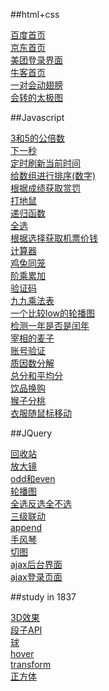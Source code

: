 ##html+css

<a href="https://cooolblack.github.io/html+css/baidu/index.html">百度首页</a><br>
<a href="https://cooolblack.github.io/html+css/JD/index.html">京东首页</a><br>
<a href="https://cooolblack.github.io/html+css/meituan/index.html">美团登录界面</a><br>
<a href="https://cooolblack.github.io/html+css/niuke/index.html">牛客首页</a><br>
<a href="https://cooolblack.github.io/html+css/wing.html">一对会动翅膀</a><br>
<a href="https://cooolblack.github.io/html+css/taiji.html">会转的太极图</a><br>

##Javascript

<a href="https://cooolblack.github.io/Javascript/common-multiple.html">3和5的公倍数</a><br>
<a href="https://cooolblack.github.io/Javascript/make-more-time.html">下一秒</a><br>
<a href="https://cooolblack.github.io/Javascript/nowTime.html">定时刷新当前时间</a><br>
<a href="https://cooolblack.github.io/Javascript/sort.html">给数组进行排序(数字)</a><br>
<a href="https://cooolblack.github.io/Javascript/check-results.html">根据成绩获取赏罚</a><br>
<a href="https://cooolblack.github.io/Javascript/whack-a-mole.html">打地鼠</a><br>
<a href="https://cooolblack.github.io/Javascript/recursive-function.html">递归函数</a><br>
<a href="https://cooolblack.github.io/Javascript/check-all.html">全选</a><br>
<a href="https://cooolblack.github.io/Javascript/air-ticket.html">根据选择获取机票价钱</a><br>
<a href="https://cooolblack.github.io/Javascript/calculator.html">计算器</a><br>
<a href="https://cooolblack.github.io/Javascript/Chicken-with-rabbit-cage.html">鸡兔同笼</a><br>
<a href="https://cooolblack.github.io/Javascript/factorial.html">阶乘累加</a><br>
<a href="https://cooolblack.github.io/Javascript/verification-code.html">验证码</a><br>
<a href="https://cooolblack.github.io/Javascript/multiplication-table.html">九九乘法表</a><br>
<a href="https://cooolblack.github.io/Javascript/slideshow.html">一个比较low的轮播图</a><br>
<a href="https://cooolblack.github.io/Javascript/leap-year.html">检测一年是否是闰年</a><br>
<a href="https://cooolblack.github.io/Javascript/wheat.html">宰相的麦子</a><br>
<a href="https://cooolblack.github.io/Javascript/account.html">账号验证</a><br>
<a href="https://cooolblack.github.io/Javascript/factorization.html	">质因数分解</a><br>
<a href="https://cooolblack.github.io/Javascript/score.html">总分和平均分</a><br>
<a href="https://cooolblack.github.io/Javascript/drinks.html">饮品换购</a><br>
<a href="https://cooolblack.github.io/Javascript/monkey.html">猴子分桃</a><br>
<a href="https://cooolblack.github.io/Javascript/clothes.html">衣服随鼠标移动</a><br>

##JQuery

<a href="https://cooolblack.github.io/JQuery/waste-container/index.html">回收站</a><br>
<a href="https://cooolblack.github.io/JQuery/magnifying-glass.html">放大镜</a><br>
<a href="https://cooolblack.github.io/JQuery/odd&even.html">odd和even</a><br>
<a href="https://cooolblack.github.io/JQuery/slideshow.html">轮播图</a><br>
<a href="https://cooolblack.github.io/JQuery/checked.html">全选反选全不选</a><br>
<a href="https://cooolblack.github.io/JQuery/ganged.html">三级联动</a><br>
<a href="https://cooolblack.github.io/JQuery/append.html">append</a><br>
<a href="https://cooolblack.github.io/JQuery/accordion.html">手风琴</a><br>
<a href="https://cooolblack.github.io/JQuery/Cut-the-figure.html">切图</a><br>
<a href="https://cooolblack.github.io/JQuery/ajaxlogin/index.html">ajax后台界面</a><br>
<a href="https://cooolblack.github.io/JQuery/ajaxlogin/login.html">ajax登录页面</a><br>


##study in 1837

<a href="https://cooolblack.github.io/study-in-1837/3d.html">3D效果</a><br>
<a href="https://cooolblack.github.io/study-in-1837/ajax-API-duanzi.html">段子API</a><br>
<a href="https://cooolblack.github.io/study-in-1837/ball.html">球</a><br>
<a href="https://cooolblack.github.io/study-in-1837/hover.html">hover</a><br>
<a href="https://cooolblack.github.io/study-in-1837/transform.html">transform</a><br>
<a href="https://cooolblack.github.io/study-in-1837/cube.html">正方体</a><br>
